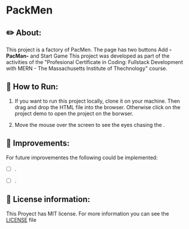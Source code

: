 # PackMen


## ✏️ About:

This project is a factory of PacMen. The page has two buttons Add **-PacMan-** and Start Game
This project was developed as part of the activities of the "Profesional Certificate in Coding: Fullstack Development with MERN - The Massachusetts Institute of Thechnology" course.   

## 🏁 How to Run: 

1. If you want to run this project locally, clone it on your machine. Then drag and drop the HTML file into the browser.
Otherwise click on the project demo to open the project on the borwser.

2. Move the mouse over the screen to see the eyes chasing the .


## 🚀 Improvements:

For future improvementes the following could be implemented:

- [ ] . 
- [ ] .  


## 🔑 License information: 

This Proyect has MIT license. For more information you can see the [LICENSE](./LICENSE) file 
